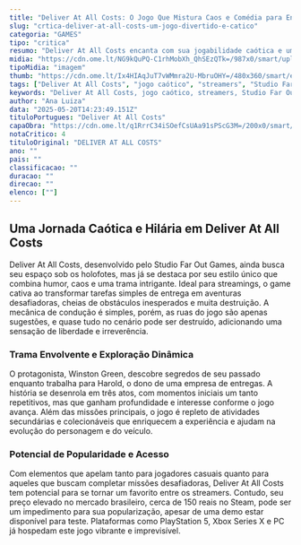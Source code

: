 ```yaml
---
title: "Deliver At All Costs: O Jogo Que Mistura Caos e Comédia para Entusiastas de Streamings"
slug: "crtica-deliver-at-all-costs-um-jogo-divertido-e-catico"
categoria: "GAMES"
tipo: "critica"
resumo: "Deliver At All Costs encanta com sua jogabilidade caótica e uma trama envolvente, prometendo ser um hit entre streamers e amantes de games de exploração."
midia: "https://cdn.ome.lt/NG9kQuPQ-C1rhMobXh_QhSEzQTk=/987x0/smart/uploads/conteudo/fotos/imagem_2025-05-20_105233744.png"
tipoMidia: "imagem"
thumb: "https://cdn.ome.lt/Ix4HIAqJuT7vWMmra2U-MbruOHY=/480x360/smart/extras/conteudos/DAAC-Wallpaper-001.png"
tags: ["Deliver At All Costs", "jogo caótico", "streamers", "Studio Far Out Games", "PlayStation 5", "Xbox Series X", "PC", "jogabilidade", "história de jogo"]
keywords: "Deliver At All Costs, jogo caótico, streamers, Studio Far Out Games, PlayStation 5, Xbox Series X, PC, jogabilidade, história de jogo"
author: "Ana Luiza"
data: "2025-05-20T14:23:49.151Z"
tituloPortugues: "Deliver At All Costs"
capaObra: "https://cdn.ome.lt/q1RrrC34iSOefCsUAa91sPScG3M=/200x0/smart/extras/capas/imagem_2025-05-20_105821903.png"
notaCritico: 4
tituloOriginal: "DELIVER AT ALL COSTS"
ano: ""
pais: ""
classificacao: ""
duracao: ""
direcao: ""
elenco: [""]
---
```


## Uma Jornada Caótica e Hilária em Deliver At All Costs

Deliver At All Costs, desenvolvido pelo Studio Far Out Games, ainda busca seu espaço sob os holofotes, mas já se destaca por seu estilo único que combina humor, caos e uma trama intrigante. Ideal para streamings, o game cativa ao transformar tarefas simples de entrega em aventuras desafiadoras, cheias de obstáculos inesperados e muita destruição. A mecânica de condução é simples, porém, as ruas do jogo são apenas sugestões, e quase tudo no cenário pode ser destruído, adicionando uma sensação de liberdade e irreverência.

### Trama Envolvente e Exploração Dinâmica

O protagonista, Winston Green, descobre segredos de seu passado enquanto trabalha para Harold, o dono de uma empresa de entregas. A história se desenrola em três atos, com momentos iniciais um tanto repetitivos, mas que ganham profundidade e interesse conforme o jogo avança. Além das missões principais, o jogo é repleto de atividades secundárias e colecionáveis que enriquecem a experiência e ajudam na evolução do personagem e do veículo.

### Potencial de Popularidade e Acesso

Com elementos que apelam tanto para jogadores casuais quanto para aqueles que buscam completar missões desafiadoras, Deliver At All Costs tem potencial para se tornar um favorito entre os streamers. Contudo, seu preço elevado no mercado brasileiro, cerca de 150 reais no Steam, pode ser um impedimento para sua popularização, apesar de uma demo estar disponível para teste. Plataformas como PlayStation 5, Xbox Series X e PC já hospedam este jogo vibrante e imprevisível.